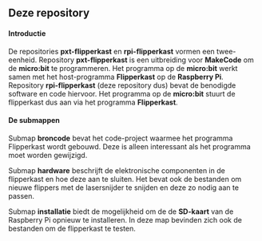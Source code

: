## Deze repository

#### Introductie

De repositories **pxt-flipperkast** en **rpi-flipperkast** vormen een twee-eenheid.
Repository **pxt-flipperkast** is een uitbreiding voor **MakeCode** om de **micro:bit** te programmeren.
Het programma op de **micro:bit** werkt samen met het host-programma **Flipperkast** op de **Raspberry Pi**.
Repository **rpi-flipperkast** (deze repository dus) bevat de benodigde software en code hiervoor.
Het programma op de **micro:bit** stuurt de flipperkast dus aan via het programma **Flipperkast**.

#### De submappen

Submap **broncode** bevat het code-project waarmee het programma Flipperkast wordt gebouwd.
Deze is alleen interessant als het programma moet worden gewijzigd.

Submap **hardware** beschrijft de elektronische componenten in de flipperkast en hoe deze aan te sluiten.
Het bevat ook de bestanden om nieuwe flippers met de lasersnijder te snijden en deze zo nodig aan te passen.

Submap **installatie** biedt de mogelijkheid om de de **SD-kaart** van de Raspberry Pi opnieuw te installeren.
In deze map bevinden zich ook de bestanden om de flipperkast te testen.

